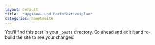 ```yaml
---
layout: default
title:  "Hygiene- und Desinfektionsplan"
categories: hauptseite
---
```

You’ll find this post in your `_posts` directory. Go ahead and edit it and re-build the site to see your changes.
